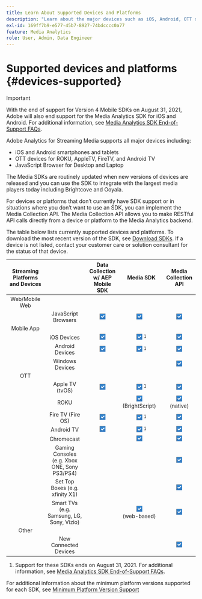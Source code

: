 ```yaml
---
title: Learn About Supported Devices and Platforms
description: "Learn about the major devices such as iOS, Android, OTT devices, and JavaScript browsers that Adobe Analytics for Streaming Media supports."
exl-id: 169ff7b9-e577-45b7-8927-74bdcccc0a77
feature: Media Analytics
role: User, Admin, Data Engineer
---
```

# Supported devices and platforms {#devices-supported}

>[!IMPORTANT]
>
>With the end of support for Version 4 Mobile SDKs on August 31, 2021, Adobe will also end support for the Media Analytics SDK for iOS and Android.  For additional information, see [Media Analytics SDK End-of-Support FAQs](/help/sdk-implement/end-of-support-faqs.md).

Adobe Analytics for Streaming Media supports all major devices including:

* iOS and Android smartphones and tablets
* OTT devices for ROKU, AppleTV, FireTV, and Android TV
* JavaScript Browser for Desktop and Laptop

The Media SDKs are routinely updated when new versions of devices are released and you can use the SDK to integrate with the largest media players today including Brightcove and Ooyala.

For devices or platforms that don’t currently have SDK support or in situations where you don’t want to use an SDK, you can implement the Media Collection API. The Media Collection API allows you to make RESTful API calls directly from a device or platform to the Media Analytics backend.

The table below lists currently supported devices and platforms. To download the most recent version of the SDK, see [Download SDKs](https://experienceleague.adobe.com/docs/media-analytics/using/sdk-implement/download-sdks.html). If a device is not listed, contact your customer care or solution consultant for the status of that device.

| Streaming Platforms and Devices |                                               | Data Collection w/ AEP Mobile SDK |      Media SDK      | Media Collection API |
|:---------------------------:|:-----------------------------------------------:|:----------------------------:|:-------------------:|:--------------------:|
| Web/Mobile Web            |                                               |                              |                     |                      |
|                           | JavaScript Browsers                           |               ![](/help/assets/icon-blue-check.png)              |          ![](/help/assets/icon-blue-check.png)&nbsp;&nbsp;&nbsp;          |           ![](/help/assets/icon-blue-check.png)          |
| Mobile App                |                                               |                              |                     |                      |
|                           | iOS Devices                                   |               ![](/help/assets/icon-blue-check.png)              |          ![](/help/assets/icon-blue-check.png) <sup>1</sup>          |           ![](/help/assets/icon-blue-check.png)          |
|                           | Android Devices                               |               ![](/help/assets/icon-blue-check.png)              |          ![](/help/assets/icon-blue-check.png) <sup>1</sup>          |           ![](/help/assets/icon-blue-check.png)          |
|                           | Windows Devices                               |                              |                     |           ![](/help/assets/icon-blue-check.png)          |
| OTT                       |                                               |                              |                     |                      |
|                           | Apple TV  (tvOS)                      |              ![](/help/assets/icon-blue-check.png)              |          ![](/help/assets/icon-blue-check.png) <sup>1</sup>          |           ![](/help/assets/icon-blue-check.png)          |
|                           | ROKU                                          |                              | ![](/help/assets/icon-blue-check.png)&nbsp;&nbsp;&nbsp;<br>(BrightScript)&nbsp;&nbsp;&nbsp; |     ![](/help/assets/icon-blue-check.png)<br>(native)    |
|                           | Fire TV (Fire OS)                             |              ![](/help/assets/icon-blue-check.png)              |          ![](/help/assets/icon-blue-check.png) <sup>1</sup>          |           ![](/help/assets/icon-blue-check.png)          |
|                           | Android TV                                    |              ![](/help/assets/icon-blue-check.png)              |          ![](/help/assets/icon-blue-check.png) <sup>1</sup>          |           ![](/help/assets/icon-blue-check.png)          |
|                           | Chromecast                                    |                              |          ![](/help/assets/icon-blue-check.png)&nbsp;&nbsp;&nbsp;          |           ![](/help/assets/icon-blue-check.png)          |
|                           | Gaming Consoles (e.g. Xbox ONE, Sony PS3/PS4) |                              |                     |           ![](/help/assets/icon-blue-check.png)          |
|                           | Set Top Boxes (e.g. xfinity X1)               |                              |                     |           ![](/help/assets/icon-blue-check.png)          |
|                           | Smart TVs (e.g. Samsung, LG, Sony, Vizio)     |                              |   ![](/help/assets/icon-blue-check.png)&nbsp;&nbsp;&nbsp;<br>(web-based)&nbsp;&nbsp;&nbsp;  |           ![](/help/assets/icon-blue-check.png)          |
| Other                     |                                               |                              |                     |                      |
|                           | New Connected Devices                         |                              |                     |           ![](/help/assets/icon-blue-check.png)          |

1. Support for these SDKs ends on August 31, 2021. For additional information, see [Media Analytics SDK End-of-Support FAQs](/help/sdk-implement/end-of-support-faqs.md).

For additional information about the minimum platform versions supported for each SDK, see [Minimum Platform Version Support](https://experienceleague.adobe.com/docs/media-analytics/using/sdk-implement/setup/setup-overview.html)
